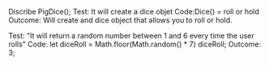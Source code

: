 Discribe PigDice();
Test: It will create a dice objet
Code:Dice() = roll or hold
Outcome: Will create and dice object that allows you to roll or hold.


Test: "It will return a random number between 1 and 6 every time the user rolls"
Code: let diceRoll = Math.floor(Math.random() * 7)
                    diceRoll;
Outcome: 3;